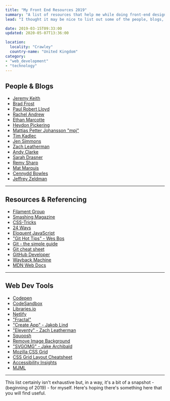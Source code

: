 ```yaml
---
title: "My Front End Resources 2019"
summary: "A list of resources that help me while doing front-end design and development in 2019."
lead: "I thought it may be nice to list out some of the people, blogs, resources and tools I find myself referring to a fair amount these days while doing the front-end design and developer thing. I'm indebted to many of the people here and am grateful that they've given so generously of their skills, experience and time."

date: 2019-03-15T09:33:00
updated: 2020-05-07T13:36:00

location:
  locality: "Crawley"
  country-name: "United Kingdom"
category:
- "web_development"
- "technology"
---
```


## People & Blogs

* [Jeremy Keith][1]
* [Brad Frost][2]
* [Paul Robert Lloyd][3]
* [Rachel Andrew][4]
* [Ethan Marcotte][5]
* [Heydon Pickering][6]
* [Mattias Petter Johansson "mpj"][7]
* [Tim Kadlec][8]
* [Jen Simmons][9]
* [Zach Leatherman][10]
* [Andy Clarke][11]
* [Sarah Drasner][12]
* [Remy Sharp][13]
* [Mat Marquis][14]
* [Cennydd Bowles][15]
* [Jeffrey Zeldman][16]

---

## Resources & Referencing

* [Filament Group][17]
* [Smashing Magazine][18]
* [CSS-Tricks][19]
* [24 Ways][20]
* [Eloquent JavaScript][21]
* ["Git Hot Tips" - Wes Bos][22]
* [Git - the simple guide][23]
* [Git cheat sheet][24]
* [GitHub Developer][25]
* [Wayback Machine][26]
* [MDN Web Docs][27]

---

## Web Dev Tools

* [Codepen][28]
* [CodeSandbox][29]
* [Libraries.io][30]
* [Netlify][31]
* ["Fractal"][32]
* ["Create App" - Jakob Lind][33]
* ["Eleventy" - Zach Leatherman][34]
* [Squoosh][35]
* [Remove Image Background][36]
* ["SVGOMG" - Jake Archibald][37]
* [Mozilla CSS Grid][38]
* [CSS Grid Layout Cheatsheet][39]
* [Accessibility Insights][40]
* [MJML][41]

---

This list certainly isn't exhaustive but, in a way, it's a bit of a snapshot - (beginning of 2019) - for myself. Here's hoping there's something here that you will find useful.


[1]: https://adactio.com/
[2]: http://bradfrost.com/blog/
[3]: https://paulrobertlloyd.com/articles/
[4]: https://rachelandrew.co.uk/
[5]: https://ethanmarcotte.com/
[6]: http://www.heydonworks.com/
[7]: https://twitter.com/mpjme
[8]: https://timkadlec.com/
[9]: http://jensimmons.com/
[10]: https://www.zachleat.com/web/
[11]: https://stuffandnonsense.co.uk/
[12]: https://sarahdrasnerdesign.com/
[13]: https://remysharp.com/
[14]: https://hire.wil.to/
[15]: https://www.cennydd.com/
[16]: http://www.zeldman.com/
[17]: https://www.filamentgroup.com/lab/
[18]: https://www.smashingmagazine.com/
[19]: https://css-tricks.com/
[20]: https://24ways.org/
[21]: https://eloquentjavascript.net/
[22]: https://wesbos.com/git-hot-tips/
[23]: http://rogerdudler.github.io/git-guide/
[24]: https://services.github.com/on-demand/downloads/github-git-cheat-sheet.pdf
[25]: https://developer.github.com/
[26]: https://web.archive.org/
[27]: https://developer.mozilla.org/en-US/
[28]: https://codepen.io/
[29]: https://codesandbox.io/
[30]: https://libraries.io/
[31]: https://www.netlify.com/
[32]: https://fractal.build/
[33]: https://createapp.dev/
[34]: https://www.11ty.io/
[35]: https://squoosh.app/
[36]: https://www.remove.bg/
[37]: https://jakearchibald.github.io/svgomg/
[38]: https://www.mozilla.org/en-US/developer/css-grid/
[39]: http://grid.malven.co/
[40]: https://accessibilityinsights.io/en/
[41]: https://mjml.io/
